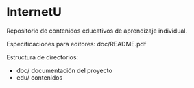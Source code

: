 # InternetU
Repositorio de contenidos educativos de aprendizaje individual.

Especificaciones para editores: doc/README.pdf

Estructura de directorios:

* doc/ documentación del proyecto
* edu/ contenidos

